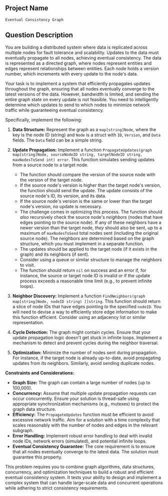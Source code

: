 ## Project Name

`Eventual Consistency Graph`

## Question Description

You are building a distributed system where data is replicated across multiple nodes for fault tolerance and scalability.  Updates to the data must eventually propagate to all nodes, achieving eventual consistency. The data is represented as a directed graph, where nodes represent entities and edges represent relationships between entities.  Each node holds a version number, which increments with every update to the node's data.

Your task is to implement a system that efficiently propagates updates throughout the graph, ensuring that all nodes eventually converge to the latest versions of the data. However, bandwidth is limited, and sending the entire graph state on every update is not feasible. You need to intelligently determine which updates to send to which nodes to minimize network traffic while guaranteeing eventual consistency.

Specifically, implement the following:

1.  **Data Structure:** Represent the graph as a `map[string]Node`, where the key is the node ID (string) and `Node` is a struct with `ID`, `Version`, and `Data` fields. The `Data` field can be a simple string.

2.  **Update Propagation:** Implement a function `PropagateUpdates(graph map[string]Node, sourceNodeID string, targetNodeID string, maxNodesToSend int) error`.  This function simulates sending updates from a source node to a target node.

    *   The function should compare the version of the source node with the version of the target node.
    *   If the source node's version is higher than the target node's version, the function should send the update. The update consists of the source node's ID, its version, and its data.
    *   If the source node's version is the same or lower than the target node's version, no update is necessary.
    *   The challenge comes in optimizing this process. The function should *also* recursively check the source node's *neighbors* (nodes that have edges pointing *to* the source node). If any of these neighbors have a newer version than the target node, *they* should also be sent, up to a maximum of `maxNodesToSend` total nodes sent (including the original source node). The neighbors are determined based on the graph structure, which you must implement in a separate function.
    *   The updates should be applied to the target node (if it exists in the graph) and its neighbors (if sent).
    *   Consider using a queue or similar structure to manage the neighbors to visit.
    *   The function should return `nil` on success and an error if, for instance, the source or target node ID is invalid or if the update process exceeds a reasonable time limit (e.g., to prevent infinite loops).

3.  **Neighbor Discovery:** Implement a function `FindNeighbors(graph map[string]Node, nodeID string) []string`. This function should return a slice of node IDs that have edges pointing *to* the specified `nodeID`. You will need to devise a way to efficiently store edge information to make this function efficient.  Consider using an adjacency list or similar representation.

4.  **Cycle Detection:** The graph might contain cycles.  Ensure that your update propagation logic doesn't get stuck in infinite loops.  Implement a mechanism to detect and prevent cycles during the neighbor traversal.

5.  **Optimization:**  Minimize the number of nodes sent during propagation. For instance, if the target node is already up-to-date, avoid propagating updates from its neighbors. Similarly, avoid sending duplicate nodes.

**Constraints and Considerations:**

*   **Graph Size:** The graph can contain a large number of nodes (up to 100,000).
*   **Concurrency:**  Assume that multiple update propagation requests can occur concurrently. Ensure your solution is thread-safe using appropriate synchronization mechanisms (e.g., mutexes) to protect the graph data structure.
*   **Efficiency:** The `PropagateUpdates` function must be efficient to avoid excessive network traffic. Aim for a solution with a time complexity that scales reasonably with the number of nodes and edges in the relevant subgraph.
*   **Error Handling:**  Implement robust error handling to deal with invalid node IDs, network errors (simulated), and potential infinite loops.
*   **Eventual Consistency Guarantee:** The core requirement is to ensure that all nodes eventually converge to the latest data. The solution must guarantee this property.

This problem requires you to combine graph algorithms, data structures, concurrency, and optimization techniques to build a robust and efficient eventual consistency system. It tests your ability to design and implement a complex system that can handle large-scale data and concurrent operations while adhering to strict consistency requirements.
